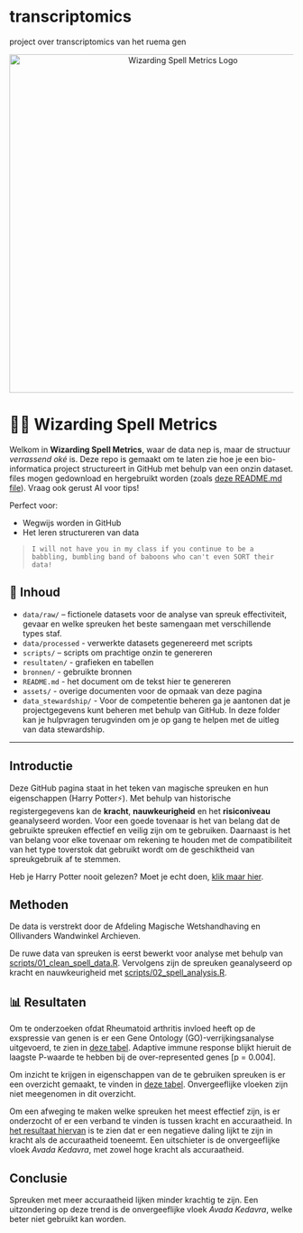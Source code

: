 # transcriptomics
project over transcriptomics van het ruema gen

<p align="center">
  <img src="assets/Logo_SpellMetrics.png" alt="Wizarding Spell Metrics Logo" width="600"/>
</p>


# 🧙‍♂️ Wizarding Spell Metrics

Welkom in **Wizarding Spell Metrics**, waar de data nep is, maar de structuur *verrassend oké* is. Deze repo is gemaakt om te laten zie hoe je een bio-informatica project structureert in GitHub met behulp van een onzin dataset. files mogen gedownload en hergebruikt worden (zoals [deze README.md file](README.md)). Vraag ook gerust AI voor tips!

Perfect voor:
- Wegwijs worden in GitHub
- Het leren structureren van data

> `I will not have you in my class if you continue to be a babbling, bumbling band of baboons who can't even SORT their data!`

## 📁 Inhoud

- `data/raw/` – fictionele datasets voor de analyse van spreuk effectiviteit, gevaar en welke spreuken het beste samengaan met verschillende types staf.  
- `data/processed` - verwerkte datasets gegenereerd met scripts 
- `scripts/` – scripts om prachtige onzin te genereren
- `resultaten/` - grafieken en tabellen
- `bronnen/` - gebruikte bronnen 
- `README.md` - het document om de tekst hier te genereren
- `assets/` - overige documenten voor de opmaak van deze pagina
- `data_stewardship/` - Voor de competentie beheren ga je aantonen dat je projectgegevens kunt beheren met behulp van GitHub. In deze folder kan je hulpvragen terugvinden om je op gang te helpen met de uitleg van data stewardship. 

---

## Introductie

Deze GitHub pagina staat in het teken van magische spreuken en hun eigenschappen (Harry Potter⚡). Met behulp van historische registergegevens kan de **kracht**, **nauwkeurigheid** en het **risiconiveau** geanalyseerd worden. Voor een goede tovenaar is het van belang dat de gebruikte spreuken effectief en veilig zijn om te gebruiken. Daarnaast is het van belang voor elke tovenaar om rekening te houden met de compatibiliteit van het type toverstok dat gebruikt wordt om de geschiktheid van spreukgebruik af te stemmen.  

Heb je Harry Potter nooit gelezen? Moet je echt doen, [klik maar hier](bronnen/harry-potter.pdf).

## Methoden

De data is verstrekt door de Afdeling Magische Wetshandhaving en Ollivanders Wandwinkel Archieven. 

De ruwe data van spreuken is eerst bewerkt voor analyse met behulp van [scripts/01_clean_spell_data.R](scripts/01_clean_spell_data.R). Vervolgens zijn de spreuken geanalyseerd op kracht en nauwkeurigheid met [scripts/02_spell_analysis.R](scripts/02_spell_analysis.R).

## 📊 Resultaten

Om te onderzoeken ofdat Rheumatoid arthritis invloed heeft op de exspressie van genen is er een Gene Ontology (GO)-verrijkingsanalyse uitgevoerd, te zien in [deze tabel](resultaten/GO-analyse.). Adaptive immune response
blijkt hieruit de laagste P-waarde te hebben bij de over-represented genes [p = 0.004]. 

Om inzicht te krijgen in eigenschappen van de te gebruiken spreuken is er een overzicht gemaakt, te vinden in [deze tabel](resultaten/top_10_spells.csv). Onvergeeflijke vloeken zijn niet meegenomen in dit overzicht. 

Om een afweging te maken welke spreuken het meest effectief zijn, is er onderzocht of er een verband te vinden is tussen kracht en accuraatheid. In [het resultaat hiervan](resultaten/spell_power_vs_accuracy.png) is te zien dat er een negatieve daling lijkt te zijn in kracht als de accuraatheid toeneemt. Een uitschieter is de onvergeeflijke vloek *Avada Kedavra*, met zowel hoge kracht als accuraatheid. 

## Conclusie

Spreuken met meer accuraatheid lijken minder krachtig te zijn. Een uitzondering op deze trend is de onvergeeflijke vloek *Avada Kedavra*, welke beter niet gebruikt kan worden. 





